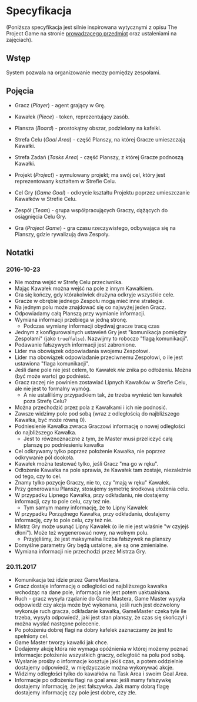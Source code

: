 
# Specyfikacja

(Poniższa specyfikacja jest silnie inspirowana wytycznymi z opisu The Project Game na stronie [prowadzącego przedmiot](http://www.mini.pw.edu.pl/~okulewiczm/www/?Dydaktyka:IO) oraz ustaleniami na zajęciach).

## Wstęp

System pozwala na organizowanie meczy pomiędzy zespołami.

## Pojęcia

* Gracz (_Player_) - agent grający w Grę.
* Kawałek (_Piece_) - token, reprezentujący zasób.
* Plansza (_Board_) - prostokątny obszar, podzielony na kafelki.

* Strefa Celu (_Goal Area_) - część Planszy, na której Gracze umieszczają Kawałki.
* Strefa Zadań (_Tasks Area_) - część Planszy, z której Gracze podnoszą Kawałki.

* Projekt (_Project_) - symulowany projekt; ma swój cel, który jest reprezentowany kształtem w Strefie Celu.
* Cel Gry (_Game Goal_) - odkrycie kształtu Projektu poprzez umieszczanie Kawałków w Strefie Celu.
* Zespół (_Team_) - grupa współpracujących Graczy, dążących do osiągnięcia Celu Gry.
* Gra (_Project Game_) - gra czasu rzeczywistego, odbywająca się na Planszy, gdzie rywalizują dwa Zespoły.

## Notatki

### 2016-10-23

* Nie można wejść w Strefę Celu przeciwnika.
* Mając Kawałek można wejść na pole z innym Kawałkiem.
* Gra się kończy, gdy którakolwiek drużyna odkryje wszystkie cele.
* Gracze w obrębie jednego Zespołu mogą mieć inne strategie.
* Na jednym polu może znajdować się co najwyżej jeden Gracz.
* Odpowiadamy całą Planszą przy wymianie informacji.
* Wymiana informacji przebiega w jedną stronę.
    * Podczas wymiany informacji obydwaj gracze tracą czas
* Jednym z konfigurowalnych ustawień Gry jest "komunikacja pomiędzy Zespołami" (jako `true`/`false`). Nazwijmy to roboczo "flagą komunikacji".
* Podawanie fałszywych informacji jest zabronione.
* Lider ma obowiązek odpowiadania swojemu Zespołowi.
* Lider ma obowiązek odpowiadanie przeciwnemu Zespołowi, o ile jest ustawiona "flaga komunikacji".
* Jeśli dane pole nie jest celem, to Kawałek *nie* znika po odłożeniu. Można (być może warto) go podnieść.
* Gracz raczej nie powinien zostawiać Lipnych Kawałków w Strefie Celu, ale nie jest to formalny wymóg.
    * A nie ustaliliśmy przypadkiem tak, że trzeba wynieść ten kawałek poza Strefę Celu?
* Można przechodzić przez pola z Kawałkami i ich nie podnosić.
* Zawsze widzimy pole pod sobą (wraz z odległością do najbliższego Kawałka, być może równą 0).
* Podniesienie Kawałka zwraca Graczowi informację o nowej odległości do najbliższego Kawałka.
    * Jest to rówznoznaczne z tym, że Master musi przeliczyć całą planszę po podniesieniu kawałka
* Cel odkrywamy tylko poprzez położenie Kawałka, nie poprzez odkrywanie pól dookoła.
* Kawałek można testować tylko, jeśli Gracz "ma go w ręku".
* Odłożenie Kawałka na pole sprawia, że Kawałek tam zostaje, niezależnie od tego, czy to cel.
* Znamy tylko pozycje Graczy, nie to, czy "mają w ręku" Kawałek.
* Przy generowaniu Planszy, stosujemy symetrię środkową ułożenia celu.
* W przypadku Lipnego Kawałka, przy odkładaniu, nie dostajemy informacji, czy to pole celu, czy też nie.
    * Tym samym mamy informację, że to Lipny Kawałek
* W przypadku Porządnego Kawałka, przy odkładaniu, dostajemy informację, czy to pole celu, czy też nie.
* Mistrz Gry może usunąć Lipny Kawałek (o ile nie jest właśnie "w czyjejś dłoni"). Może też wygenerować nowy, na wolnym polu.
    * Przyjęliśmy, że jest maksymalna liczba fałszywek na planszy
* Domyślne parametry Gry będą ustalone, ale są one zmienialne.
* Wymiana informacji nie przechodzi przez Mistrza Gry.


### 20.11.2017
* Komunikacja też idzie przez GameMastera.
* Gracz dostaje informację o odległości od najbliższego kawałka wchodząc na dane pole, informacja nie jest potem uaktualniana.
* Ruch - gracz wysyła rządanie do Game Mastera, Game Master wysyła odpowiedź czy akcja może być wykonana, jeśli ruch jest dozwolony wykonuje ruch gracza, odkładanie kawałka, GameMaster czeka tyle ile trzeba, wysyła odpowiedź, jaki jest stan planszy, że czas się skończył i można wysłać następne polecenie.
* Po położeniu dobrej flagi na dobry kafelek zaznaczamy że jest to spełniony cel.
* Game Master tworzy kawałki jak chce.
* Dodajemy akcję która nie wymaga opóźnienia w której możemy poznać informacje: położenie wszystkich graczy, odległość na polu pod sobą.
* Wysłanie prośby o informacje kosztuje jakiś czas, a potem oddzielnie dostajemy odpowiedź, w międzyczasie można wykonywać akcje.
* Widzimy odległości tylko do kawałków na Task Area i swoim Goal Area.
* Informacje po odłożeniu flagi na goal area: jeśli mamy fałszywkę dostajemy informację, że jest fałszywka. Jak mamy dobrą flagę dostajemy informację czy pole jest dobre, czy złe.


